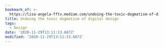 ```yaml
---
bookmark_of: >-
  https://lisa-angela-fftv.medium.com/undoing-the-toxic-dogmatism-of-digital-design-4bda8c4a4eba
title: Undoing the toxic dogmatism of digital design
tags:
  - Design
date: '2020-11-29T13:11:13.687Z'
modified: '2020-11-29T13:11:13.687Z'
---
```

 
